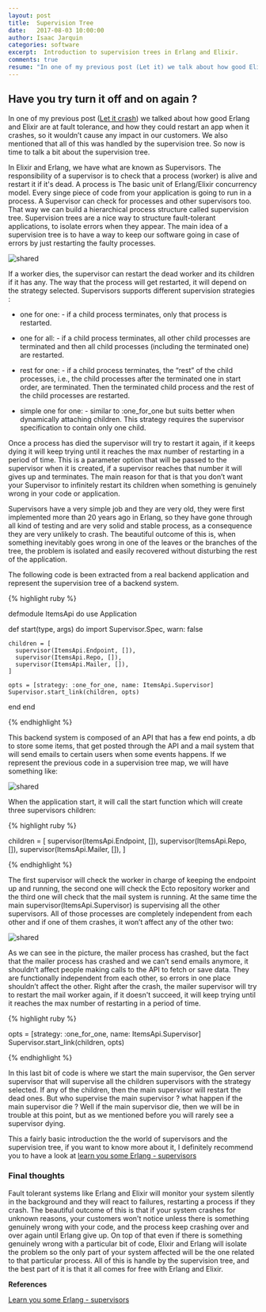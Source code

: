 ```yaml
---
layout: post
title:  Supervision Tree
date:   2017-08-03 10:00:00
author: Isaac Jarquin
categories: software
excerpt:  Introduction to supervision trees in Erlang and Elixir.
comments: true
resume: "In one of my previous post (Let it) we talk about how good Elixir and Erlang were at fault tolerance, and how they could restart an app when the app crashes so our customers wouldn’t notice any issues. We also mentioned that all of this was handle by the supervision tree ..."
---
```


## Have you try turn it off and on again ?

In one of my previous post ([Let it crash](/software/2017/07/01/erlang-let-it-crash.html)) we talked about how good Erlang and Elixir are at fault tolerance, and how they could restart an app when it crashes, so it wouldn’t cause any impact in our customers. We also mentioned that all of this was handled by the supervision tree. So now is time to talk a bit about the supervision tree.

In Elixir and Erlang, we have what are known as Supervisors. The responsibility of a supervisor is to check that a process (worker) is alive and restart it if it's dead. A process is The basic unit of Erlang/Elixir concurrency model. Every singe piece of code from your application is going to run in a process. A Supervisor can check for processes and other supervisors too. That way we can build a hierarchical process structure called supervision tree. Supervision trees are a nice way to structure fault-tolerant applications, to isolate errors when they appear. The main idea of a supervision tree is to have a way to keep our software going in case of errors by just restarting the faulty processes.

![shared](/images/functional-programming/erlang/supervision-tree-example.png)


If a worker dies, the supervisor can restart the dead worker and its children if it has any. The way that the process will get restarted, it will depend on the strategy selected. Supervisors supports different supervision strategies :

* one for one: - if a child process terminates, only that process is restarted.

* one for all: - if a child process terminates, all other child processes are terminated and then all child processes (including the terminated one) are restarted.

* rest for one: - if a child process terminates, the “rest” of the child processes, i.e., the child processes after the terminated one in start order, are terminated. Then the terminated child process and the rest of the child processes are restarted.

* simple one for one: - similar to :one_for_one but suits better when dynamically attaching children. This strategy requires the supervisor specification to contain only one child.

Once a process has died the supervisor will try to restart it again, if it keeps dying it will keep trying until it reaches the max number of restarting in a period of time. This is a parameter option that will be passed to the supervisor when it is created, if a supervisor reaches that number it will gives up and terminates. The main reason for that is that you don’t want your Supervisor to infinitely restart its children when something is genuinely wrong in your code or application.

Supervisors have a very simple job and they are very old, they were first implemented more than 20 years ago in Erlang, so they have gone through all kind of testing and are very solid and stable process, as a consequence they are very unlikely to crash. The beautiful outcome of this is, when something inevitably goes wrong in one of the leaves or the branches of the tree, the problem is isolated and easily recovered without disturbing the rest of the application.

The following code is been extracted from a real backend application and represent the supervision tree of a backend system.


{% highlight ruby %}

defmodule ItemsApi do
  use Application

  def start(type, args) do
    import Supervisor.Spec, warn: false

    children = [
      supervisor(ItemsApi.Endpoint, []),
      supervisor(ItemsApi.Repo, []),
      supervisor(ItemsApi.Mailer, []),
    ]

    opts = [strategy: :one_for_one, name: ItemsApi.Supervisor]
    Supervisor.start_link(children, opts)
  end
end

{% endhighlight %}

This backend system is composed of an API that has a few end points, a db to store some items, that get posted through the API and a mail system that will send emails to certain users when some events happens. If we represent the previous code in a supervision tree map, we will have something like:

![shared](/images/functional-programming/erlang/supervision-tree.jpg)

When the application start, it will call the start function which will create three supervisors children:

{% highlight ruby %}

children = [
  supervisor(ItemsApi.Endpoint, []),
  supervisor(ItemsApi.Repo, []),
  supervisor(ItemsApi.Mailer, []),
]

{% endhighlight %}

The first supervisor will check the worker in charge of keeping  the endpoint up and running, the second one will check the Ecto repository worker and the third one will check that the mail system is running. At the same time the main supervisor(ItemsApi.Supervisor) is supervising all the other supervisors. All of those processes are completely independent from each other and if one of them crashes, it won’t affect any of the other two:

![shared](/images/functional-programming/erlang/supervision-tree-mailer-worker-crashed.jpg)

As we can see in the picture, the mailer process has crashed, but the fact that the mailer process has crashed and we can’t send emails anymore, it shouldn’t affect people making calls to the API to fetch or save data. They are functionally independent from each other, so errors in one place shouldn’t affect the other. Right after the crash, the mailer supervisor will try to restart the mail worker again, if it doesn't succeed, it will keep trying until it reaches the max number of restarting in a period of time.

{% highlight ruby %}

opts = [strategy: :one_for_one, name: ItemsApi.Supervisor]
Supervisor.start_link(children, opts)

{% endhighlight %}

In this last bit of code is where we start the main supervisor, the Gen server supervisor that will supervise all the children supervisors with the strategy selected. If any of the children, then the main supervisor will restart the dead ones. But who supervise the main supervisor ? what happen if the main supervisor die ? Well if the main supervisor die, then we will be in trouble at this point, but as we mentioned before you will rarely see a supervisor dying.

This a fairly basic introduction the the world of supervisors and the supervision tree, if you want to know more about it, I definitely recommend you to have a look at
[learn you some Erlang - supervisors](http://learnyousomeerlang.com/supervisors)


### Final thoughts

Fault tolerant systems like Erlang and Elixir will monitor your system silently in the background and they will react to failures, restarting a process if they crash. The beautiful outcome of this is that if your system crashes for unknown reasons, your customers won't notice unless there is something genuinely wrong with your code, and the process keep crashing over and over again until Erlang give up. On top of that even if there is something genuinely wrong with a particular bit of code, Elixir and Erlang will isolate the problem so the only part of your system affected will be the one related to that particular process. All of this is handle by the supervision tree, and the best part of it is that it all comes for free with Erlang and Elixir.

<b>References</b>

[Learn you some Erlang - supervisors](http://learnyousomeerlang.com/supervisors)
